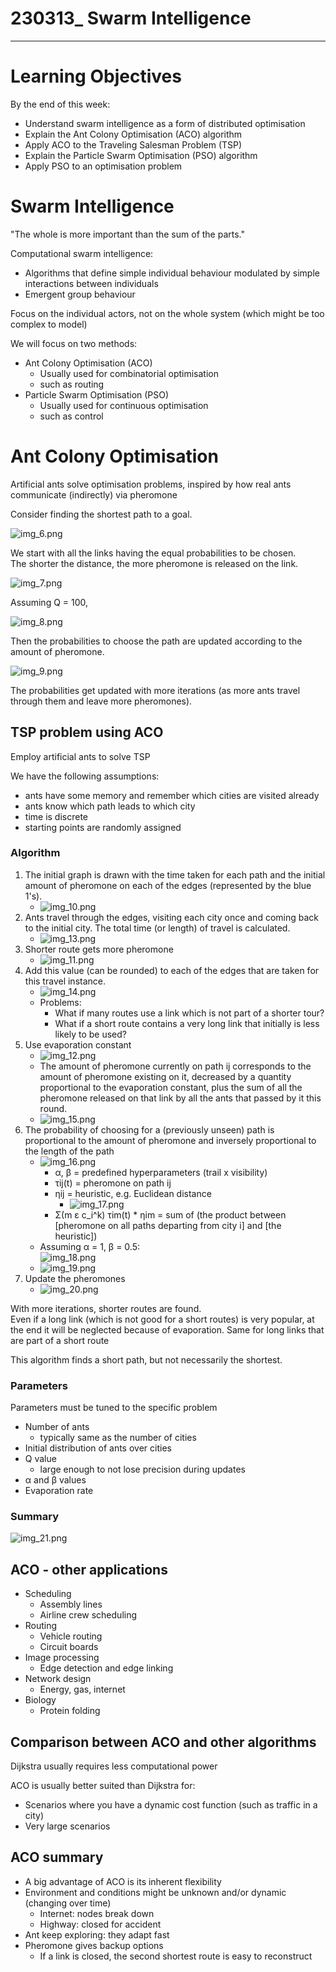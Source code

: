 # 230313_ Swarm Intelligence

---

# Learning Objectives
By the end of this week:
- Understand swarm intelligence as a form of distributed optimisation
- Explain the Ant Colony Optimisation (ACO) algorithm
- Apply ACO to the Traveling Salesman Problem (TSP)
- Explain the Particle Swarm Optimisation (PSO) algorithm
- Apply PSO to an optimisation problem


# Swarm Intelligence
"The whole is more important than the sum of the parts."

Computational swarm intelligence:
- Algorithms that define simple individual behaviour modulated by simple interactions between individuals
- Emergent group behaviour

Focus on the individual actors, not on the whole system (which might be too complex to model)

We will focus on two methods:
- Ant Colony Optimisation (ACO)
  - Usually used for combinatorial optimisation
  - such as routing
- Particle Swarm Optimisation (PSO)
  - Usually used for continuous optimisation
  - such as control


# Ant Colony Optimisation
Artificial ants solve optimisation problems, inspired by how real ants communicate (indirectly) via pheromone

Consider finding the shortest path to a goal.

![img_6.png](../images/iiimg_6.png)

We start with all the links having the equal probabilities to be chosen.<br>
The shorter the distance, the more pheromone is released on the link.

![img_7.png](../images/iiimg_7.png)

Assuming Q = 100,

![img_8.png](../images/iiimg_8.png)

Then the probabilities to choose the path are updated according to the amount of pheromone.

![img_9.png](../images/iiimg_9.png)

The probabilities get updated with more iterations (as more ants travel through them and leave more pheromones).

## TSP problem using ACO
Employ artificial ants to solve TSP

We have the following assumptions:
- ants have some memory and remember which cities are visited already
- ants know which path leads to which city
- time is discrete
- starting points are randomly assigned

### Algorithm
1. The initial graph is drawn with the time taken for each path and the initial amount of pheromone on each of the edges (represented by the blue 1's).
   - ![img_10.png](../images/iiimg_10.png)
2. Ants travel through the edges, visiting each city once and coming back to the initial city. The total time (or length) of travel is calculated.
   - ![img_13.png](../images/iiimg_13.png)
3. Shorter route gets more pheromone
   - ![img_11.png](../images/iiimg_11.png)
4. Add this value (can be rounded) to each of the edges that are taken for this travel instance.
   - ![img_14.png](../images/iiimg_14.png)
   - Problems:
     - What if many routes use a link which is not part of a shorter tour?
     - What if a short route contains a very long link that initially is less likely to be used?
5. Use evaporation constant
   - ![img_12.png](../images/iiimg_12.png)
   - The amount of pheromone currently on path ij corresponds to the amount of pheromone existing on it, decreased by a quantity proportional to the evaporation constant, plus the sum of all the pheromone released on that link by all the ants that passed by it this round.
   - ![img_15.png](../images/iiimg_15.png)
6. The probability of choosing for a (previously unseen) path is proportional to the amount of pheromone and inversely proportional to the length of the path
   - ![img_16.png](../images/iiimg_16.png)
     - α, β = predefined hyperparameters (trail x visibility)
     - τij(t) = pheromone on path ij
     - ηij = heuristic, e.g. Euclidean distance
       - ![img_17.png](../images/iiimg_17.png)
     - Σ(m ε c_i^k) τim(t) * ηim = sum of (the product between [pheromone on all paths departing from city i] and [the heuristic])
   - Assuming α = 1, β = 0.5: <br>![img_18.png](../images/iiimg_18.png)
   - ![img_19.png](../images/iiimg_19.png)
7. Update the pheromones
   - ![img_20.png](../images/iiimg_20.png)

With more iterations, shorter routes are found.<br>
Even if a long link (which is not good for a short routes) is very popular, at the end it will be neglected because of evaporation.
Same for long links that are part of a short route

This algorithm finds a short path, but not necessarily the shortest.

### Parameters
Parameters must be tuned to the specific problem
- Number of ants
  - typically same as the number of cities
- Initial distribution of ants over cities
- Q value
  - large enough to not lose precision during updates
- α and β values
- Evaporation rate

### Summary
![img_21.png](../images/iiimg_21.png)


## ACO - other applications
- Scheduling
  - Assembly lines
  - Airline crew scheduling
- Routing
  - Vehicle routing
  - Circuit boards
- Image processing
  - Edge detection and edge linking
- Network design
  - Energy, gas, internet
- Biology
  - Protein folding

## Comparison between ACO and other algorithms
Dijkstra usually requires less computational power

ACO is usually better suited than Dijkstra for:
- Scenarios where you have a dynamic cost function (such as traffic in a city)
- Very large scenarios

## ACO summary
- A big advantage of ACO is its inherent flexibility
- Environment and conditions might be unknown and/or dynamic (changing over time)
  - Internet: nodes break down
  - Highway: closed for accident
- Ant keep exploring: they adapt fast
- Pheromone gives backup options
  - If a link is closed, the second shortest route is easy to reconstruct

